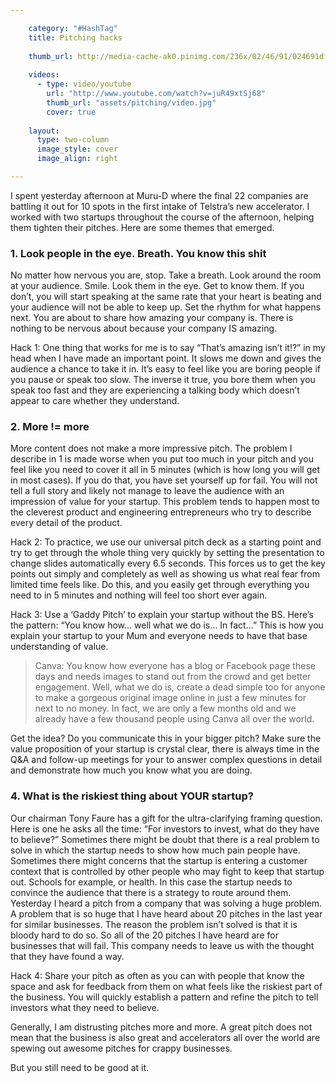 ```yaml
---

    category: "#HashTag"
    title: Pitching hacks
    
    thumb_url: http://media-cache-ak0.pinimg.com/236x/02/46/91/024691df69af6a545eb7d5060ac7e87c.jpg
  
    videos:
      - type: video/youtube
        url: "http://www.youtube.com/watch?v=juR49xtSj68"
        thumb_url: "assets/pitching/video.jpg"
        cover: true
    
    layout:
      type: two-column
      image_style: cover
      image_align: right

---
```


I spent yesterday afternoon at Muru-D where the final 22 companies are battling it out for 10 spots in the first intake of Telstra’s new accelerator. I worked with two startups throughout the course of the afternoon, helping them tighten their pitches. Here are some themes that emerged.

### 1. Look people in the eye. Breath. You know this shit

No matter how nervous you are, stop. Take a breath. Look around the room at your audience. Smile. Look them in the eye. Get to know them. If you don’t, you will start speaking at the same rate that your heart is beating and your audience will not be able to keep up. Set the rhythm for what happens next. You are about to share how amazing your company is. There is nothing to be nervous about because your company IS amazing.

Hack 1: One thing that works for me is to say “That’s amazing isn’t it!?” in my head when I have made an important point. It slows me down and gives the audience a chance to take it in. It’s easy to feel like you are boring people if you pause or speak too slow. The inverse it true, you bore them when you speak too fast and they are experiencing a talking body which doesn’t appear to care whether they understand.

###  2. More != more

More content does not make a more impressive pitch. The problem I describe in 1 is made worse when you put too much in your pitch and you feel like you need to cover it all in 5 minutes (which is how long you will get in most cases). If you do that, you have set yourself up for fail. You will not tell a full story and likely not manage to leave the audience with an impression of value for your startup. This problem tends to happen most to the cleverest product and engineering entrepreneurs who try to describe every detail of the product.

Hack 2: To practice, we use our universal pitch deck as a starting point and try to get through the whole thing very quickly by setting the presentation to change slides automatically every 6.5 seconds. This forces us to get the key points out simply and completely as well as showing us what real fear from limited time feels like. Do this, and you easily get through everything you need to in 5 minutes and nothing will feel too short ever again.

Hack 3: Use a ‘Gaddy Pitch’ to explain your startup without the BS. Here’s the pattern: “You know how… well what we do is… In fact…” This is how you explain your startup to your Mum and everyone needs to have that base understanding of value.

> Canva: You know how everyone has a blog or Facebook page these days and needs images to stand out from the crowd and get better engagement. Well, what we do is, create a dead simple too for anyone to make a gorgeous original image online in just a few minutes for next to no money. In fact, we are only a few months old and we already have a few thousand people using Canva all over the world.


Get the idea? Do you communicate this in your bigger pitch? Make sure the value proposition of your startup is crystal clear, there is always time in the Q&A and follow-up meetings for your to answer complex questions in detail and demonstrate how much you know what you are doing.

###  4. What is the riskiest thing about YOUR startup?

Our chairman Tony Faure has a gift for the ultra-clarifying framing question. Here is one he asks all the time: “For investors to invest, what do they have to believe?” Sometimes there might be doubt that there is a real problem to solve in which the startup needs to show how much pain people have. Sometimes there might concerns that the startup is entering a customer context that is controlled by other people who may fight to keep that startup out. Schools for example, or health. In this case the startup needs to convince the audience that there is a strategy to route around them. Yesterday I heard a pitch from a company that was solving a huge problem. A problem that is so huge that I have heard about 20 pitches in the last year for similar businesses. The reason the problem isn’t solved is that it is bloody hard to do so. So all of the 20 pitches I have heard are for businesses that will fail. This company needs to leave us with the thought that they have found a way.

Hack 4: Share your pitch as often as you can with people that know the space and ask for feedback from them on what feels like the riskiest part of the business. You will quickly establish a pattern and refine the pitch to tell investors what they need to believe.

Generally, I am distrusting pitches more and more. A great pitch does not mean that the business is also great and accelerators all over the world are spewing out awesome pitches for crappy businesses.

But you still need to be good at it. 